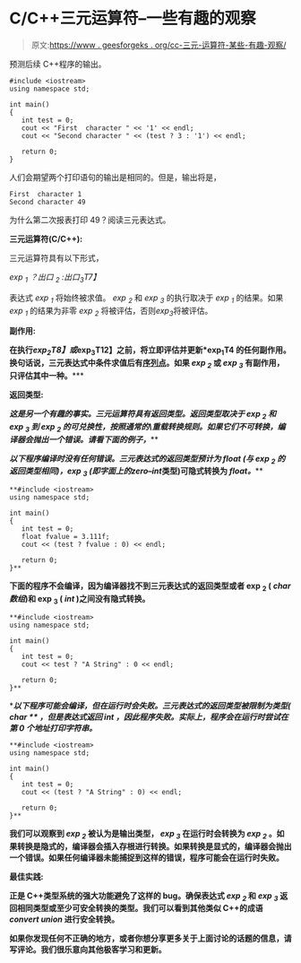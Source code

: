 # C/C++三元运算符–一些有趣的观察

> 原文:[https://www . geesforgeks . org/cc-三元-运算符-某些-有趣-观察/](https://www.geeksforgeeks.org/cc-ternary-operator-some-interesting-observations/)

预测后续 C++程序的输出。

```
#include <iostream>
using namespace std;

int main()
{
   int test = 0;
   cout << "First  character " << '1' << endl;
   cout << "Second character " << (test ? 3 : '1') << endl;

   return 0;
}
```

人们会期望两个打印语句的输出是相同的。但是，输出将是，

```
First  character 1
Second character 49
```

为什么第二次报表打印 49？阅读三元表达式。

**三元运算符(C/C++):**

三元运算符具有以下形式，

*exp <sub>1</sub> ？出口 <sub>2</sub> :出口<sub>3</sub>T7】*

表达式 *exp <sub>1</sub>* 将始终被求值。 *exp <sub>2</sub>* 和 *exp <sub>3</sub>* 的执行取决于 *exp <sub>1</sub>* 的结果。如果 *exp <sub>1</sub>* 的结果为非零 *exp <sub>2</sub>* 将被评估，否则*exp*<sub>*3*</sub>将被评估。

**副作用:**

**在执行*exp<sub>2</sub>T8】或*exp<sub>3</sub>T12】之前，将立即评估并更新*exp<sub>1</sub>T4 的任何副作用。换句话说，三元表达式中条件求值后有[序列点](http://en.wikipedia.org/wiki/Sequence_point)。如果 *exp <sub>2</sub>* 或 *exp <sub>3</sub>* 有副作用，只评估其中一种。*****

****返回类型:****

****这是另一个有趣的事实。三元运算符具有返回类型。返回类型取决于 exp <sub>2</sub> 和 exp <sub>3</sub> 到 exp <sub>2</sub> 的*可兑换性，按照通常的\重载转换规则。如果它们不可转换，编译器会抛出一个错误。请看下面的例子，*****

****以下程序编译时没有任何错误。三元表达式的返回类型预计为 *float* (与 exp <sub>2</sub> 的返回类型相同)，exp <sub>3</sub> (即字面上的*zero–int*类型)可隐式转换为 *float。*****

```
**#include <iostream>
using namespace std;

int main()
{
   int test = 0;
   float fvalue = 3.111f;
   cout << (test ? fvalue : 0) << endl;

   return 0;
}**
```

****下面的程序不会编译，因为编译器找不到三元表达式的返回类型或者 exp <sub>2</sub> ( *char 数组*)和 exp <sub>3</sub> ( *int* )之间没有隐式转换。****

```
**#include <iostream>
using namespace std;

int main()
{
   int test = 0;
   cout << test ? "A String" : 0 << endl;

   return 0;
}**
```

****以下程序可能会编译，但在运行时会失败。三元表达式的返回类型被限制为类型( *char ** ，但是表达式返回 *int* ，因此程序失败。实际上，程序会在运行时尝试在第 0 个地址打印字符串。****

```
**#include <iostream>
using namespace std;

int main()
{
   int test = 0;
   cout << (test ? "A String" : 0) << endl;

   return 0;
}**
```

****我们可以观察到 *exp <sub>2</sub>* 被认为是输出类型， *exp <sub>3</sub>* 在运行时会转换为 *exp <sub>2</sub>* 。如果转换是隐式的，编译器会插入存根进行转换。如果转换是显式的，编译器会抛出一个错误。如果任何编译器未能捕捉到这样的错误，程序可能会在运行时失败。****

******最佳实践:******

****正是 C++类型系统的强大功能避免了这样的 bug。确保表达式 *exp <sub>2</sub>* 和 *exp <sub>3</sub>* 返回相同类型或至少可安全转换的类型。我们可以看到其他类似 C++的成语 *convert union* 进行安全转换。****

****如果你发现任何不正确的地方，或者你想分享更多关于上面讨论的话题的信息，请写评论。我们很乐意向其他极客学习和更新。****